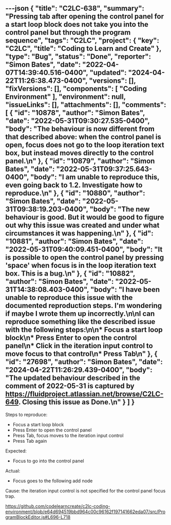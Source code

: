 ---json
{
  "title": "C2LC-638",
  "summary": "Pressing tab after opening the control panel for a start loop block does not take you into the control panel but through the program sequence",
  "tags": "C2LC",
  "project": {
    "key": "C2LC",
    "title": "Coding to Learn and Create"
  },
  "type": "Bug",
  "status": "Done",
  "reporter": "Simon Bates",
  "date": "2022-04-07T14:39:40.516-0400",
  "updated": "2024-04-22T11:26:38.473-0400",
  "versions": [],
  "fixVersions": [],
  "components": [
    "Coding Environment"
  ],
  "environment": null,
  "issueLinks": [],
  "attachments": [],
  "comments": [
    {
      "id": "10878",
      "author": "Simon Bates",
      "date": "2022-05-31T09:30:27.535-0400",
      "body": "The behaviour is now different from that described above: when the control panel is open, focus does not go to the loop iteration text box, but instead moves directly to the control panel.\n"
    },
    {
      "id": "10879",
      "author": "Simon Bates",
      "date": "2022-05-31T09:37:25.643-0400",
      "body": "I am unable to reproduce this, even going back to 1.2. Investigate how to reproduce.\n"
    },
    {
      "id": "10880",
      "author": "Simon Bates",
      "date": "2022-05-31T09:38:19.203-0400",
      "body": "The new behaviour is good. But it would be good to figure out why this issue was created and under what circumstances it was happening.\n"
    },
    {
      "id": "10881",
      "author": "Simon Bates",
      "date": "2022-05-31T09:40:09.451-0400",
      "body": "It is possible to open the control panel by pressing 'space' when focus is in the loop iteration text box. This is a bug.\n"
    },
    {
      "id": "10882",
      "author": "Simon Bates",
      "date": "2022-05-31T14:38:08.403-0400",
      "body": "I have been unable to reproduce this issue with the documented reproduction steps. I'm wondering if maybe I wrote them up incorrectly.\n\nI can reproduce something like the described issue with the following steps:\n\n* Focus a start loop block\n* Press Enter to open the control panel\n* Click in the iteration input control to move focus to that control\n* Press Tab\n"
    },
    {
      "id": "27698",
      "author": "Simon Bates",
      "date": "2024-04-22T11:26:29.439-0400",
      "body": "The updated behaviour described in the comment of 2022-05-31 is captured by <https://fluidproject.atlassian.net/browse/C2LC-649>. Closing this issue as Done.\n"
    }
  ]
}
---
Steps to reproduce:

* Focus a start loop block
* Press Enter to open the control panel
* Press Tab, focus moves to the iteration input control
* Press Tab again

Expected:

* Focus to go into the control panel

Actual:

* Focus goes to the following add node

Cause: the iteration input control is not specified for the control panel focus trap.

<https://github.com/codelearncreate/c2lc-coding-environment/blob/e64d694519bbd964c00c96162f197141662eda07/src/ProgramBlockEditor.js#L696-L718>

        